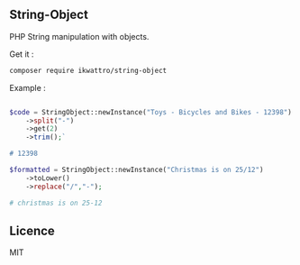 ## String-Object

PHP String manipulation with objects.

Get it :

```bash
composer require ikwattro/string-object
```


Example :

```php

$code = StringObject::newInstance("Toys - Bicycles and Bikes - 12398")
    ->split("-")
    ->get(2)
    ->trim();`

# 12398
```


```php
$formatted = StringObject::newInstance("Christmas is on 25/12")
    ->toLower()
    ->replace("/","-");

# christmas is on 25-12
```

## Licence

MIT